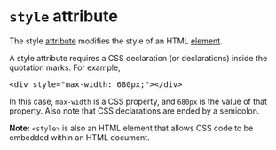 # `style` attribute

The style [attribute](#HTML/attribute) modifies the style of an HTML [element](#HTML/element).

A style attribute requires a CSS declaration (or declarations) inside the quotation marks. For example,

<pre>
&lt;div <span class="highlight">style="max-width: 680px;"</span>&gt;&lt;/div&gt;
</pre>

In this case, `max-width` is a CSS property, and `680px` is the value of that property. Also note that CSS declarations are ended by a semicolon.

**Note:** `<style>` is also an HTML element that allows CSS code to be embedded within an HTML document.
